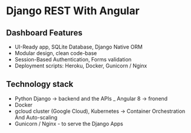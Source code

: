 # Django REST With Angular

## Dashboard Features

- UI-Ready app, SQLite Database, Django Native ORM
- Modular design, clean code-base
- Session-Based Authentication, Forms validation
- Deployment scripts: Heroku, Docker, Gunicorn / Nginx 

## Technology stack

- Python Django -> backend and the APIs
_ Angular 8 -> fronend
- Docker
- gcloud cluster (Google Cloud), Kubernetes -> Container Orchestration And Auto-scaling
- Gunicorn / Nginx - to serve the Django Apps